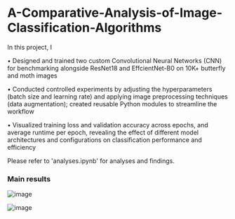 # A-Comparative-Analysis-of-Image-Classification-Algorithms

In this project, I

•	Designed and trained two custom Convolutional Neural Networks (CNN) for benchmarking alongside ResNet18 and EffcientNet-B0 on 10K+ butterfly and moth images

•	Conducted controlled experiments by adjusting the hyperparameters (batch size and learning rate) and applying image preprocessing techniques (data augmentation); created reusable Python modules to streamline the workflow

•	Visualized training loss and validation accuracy across epochs, and average runtime per epoch, revealing the effect of different model architectures and configurations on classification performance and efficiency

Please refer to 'analyses.ipynb' for analyses and findings.

### Main results
![image](https://github.com/user-attachments/assets/f45e4d42-89d0-4646-b616-14453c855ab9)

![image](https://github.com/user-attachments/assets/668decff-2aef-4c2c-a199-7b89ac7f7ead)
